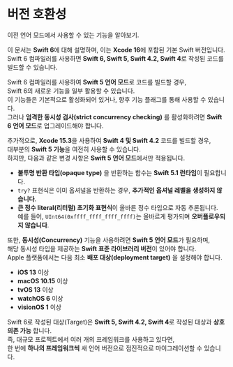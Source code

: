 # 버전 호환성

이전 언어 모드에서 사용할 수 있는 기능을 알아보기.

이 문서는 **Swift 6**에 대해 설명하며, 이는 **Xcode 16**에 포함된 기본 Swift 버전입니다.  
Swift 6 컴파일러를 사용하면 **Swift 6, Swift 5, Swift 4.2, Swift 4**로 작성된 코드를 빌드할 수 있습니다.

Swift 6 컴파일러를 사용하여 **Swift 5 언어 모드**로 코드를 빌드할 경우,  
Swift 6의 새로운 기능을 일부 활용할 수 있습니다.  
이 기능들은 기본적으로 활성화되어 있거나, 향후 기능 플래그를 통해 사용할 수 있습니다.  
그러나 **엄격한 동시성 검사(strict concurrency checking)** 를 활성화하려면 **Swift 6 언어 모드**로 업그레이드해야 합니다.

추가적으로, **Xcode 15.3**을 사용하여 **Swift 4 및 Swift 4.2** 코드를 빌드할 경우,  
대부분의 **Swift 5 기능**을 여전히 사용할 수 있습니다.  
하지만, 다음과 같은 변경 사항은 **Swift 5 언어 모드**에서만 적용됩니다.  

- **불투명 반환 타입(opaque type)** 을 반환하는 함수는 **Swift 5.1 런타임**이 필요합니다.  
- `try?` 표현식은 이미 옵셔널을 반환하는 경우, **추가적인 옵셔널 레벨을 생성하지 않습니다**.  
- **큰 정수 literal(리터럴) 초기화 표현식**이 올바른 정수 타입으로 자동 추론됩니다.  
  예를 들어, `UInt64(0xffff_ffff_ffff_ffff)`는 올바르게 평가되며 **오버플로우되지 않습니다**.

또한, **동시성(Concurrency)** 기능을 사용하려면 **Swift 5 언어 모드**가 필요하며,  
해당 동시성 타입을 제공하는 **Swift 표준 라이브러리 버전**이 있어야 합니다.  
Apple 플랫폼에서는 다음 최소 **배포 대상(deployment target)** 을 설정해야 합니다.  

- **iOS 13** 이상  
- **macOS 10.15** 이상  
- **tvOS 13** 이상  
- **watchOS 6** 이상  
- **visionOS 1** 이상

Swift 6로 작성된 대상(Target)은 **Swift 5, Swift 4.2, Swift 4**로 작성된 대상과 **상호 의존 가능** 합니다.  
즉, 대규모 프로젝트에서 여러 개의 프레임워크를 사용하고 있다면,  
한 번에 **하나의 프레임워크씩** 새 언어 버전으로 점진적으로 마이그레이션할 수 있습니다.

<!--
This source file is part of the Swift.org open source project

Copyright (c) 2014 - 2022 Apple Inc. and the Swift project authors
Licensed under Apache License v2.0 with Runtime Library Exception

See https://swift.org/LICENSE.txt for license information
See https://swift.org/CONTRIBUTORS.txt for the list of Swift project authors
-->

